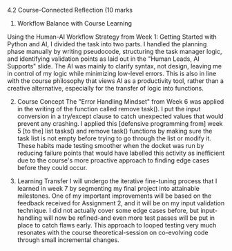 4.2 Course-Connected Reflection (10 marks
1. Workflow Balance with Course Learning

Using the Human-AI Workflow Strategy from Week 1: Getting Started with Python and AI, I divided the task into two parts. I handled the planning phase manually by writing pseudocode, structuring the task manager logic, and identifying validation points as laid out in the "Human Leads, AI Supports" slide. The AI was mainly to clarify syntax, not design, leaving me in control of my logic while minimizing low-level errors. This is also in line with the course philosophy that views AI as a productivity tool, rather than a creative alternative, especially for the transfer of logic into functions.

2. Course Concept 
The "Error Handling Mindset" from Week 6 was applied in the writing of the function called remove task(). I put the input conversion in a try/except clause to catch unexpected values that would prevent any crashing. I applied this [defensive programming from] week 5 [to the] list tasks() and remove task() functions by making sure the task list is not empty before trying to go through the list or modify it. These habits made testing smoother when the docket was run by reducing failure points that would have labelled this activity as inefficient due to the course's more proactive approach to finding edge cases before they could occur. 

3. Learning Transfer
I will undergo the iterative fine-tuning process that I learned in week 7 by segmenting my final project into attainable milestones. One of my important improvements will be based on the feedback received for Assignment 2, and it will be on my input validation technique. I did not actually cover some edge cases before, but input-handling will now be refined-and even more test passes will be put in place to catch flaws early. This approach to looped testing very much resonates with the course theoretical-session on co-evolving code through small incremental changes.
